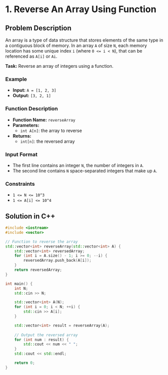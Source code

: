 
# 1. Reverse An Array Using Function

## Problem Description

An array is a type of data structure that stores elements of the same type in a contiguous block of memory. In an array `A` of size `N`, each memory location has some unique index `i` (where `0 <= i < N`), that can be referenced as `A[i]` or `Ai`.

**Task:** Reverse an array of integers using a function.

### Example
- **Input:** `A = [1, 2, 3]`
- **Output:** `[3, 2, 1]`

### Function Description
- **Function Name:** `reverseArray`
- **Parameters:**
  - `int A[n]`: the array to reverse
- **Returns:**
  - `int[n]`: the reversed array

### Input Format
- The first line contains an integer `N`, the number of integers in `A`.
- The second line contains `N` space-separated integers that make up `A`.

### Constraints
- `1 <= N <= 10^3`
- `1 <= A[i] <= 10^4`

## Solution in C++

```cpp
#include <iostream>
#include <vector>

// Function to reverse the array
std::vector<int> reverseArray(std::vector<int> A) {
    std::vector<int> reversedArray;
    for (int i = A.size() - 1; i >= 0; --i) {
        reversedArray.push_back(A[i]);
    }
    return reversedArray;
}

int main() {
    int N;
    std::cin >> N;

    std::vector<int> A(N);
    for (int i = 0; i < N; ++i) {
        std::cin >> A[i];
    }

    std::vector<int> result = reverseArray(A);
    
    // Output the reversed array
    for (int num : result) {
        std::cout << num << " ";
    }
    std::cout << std::endl;

    return 0;
}
```
